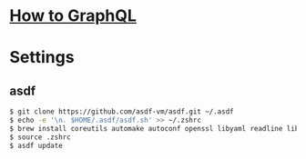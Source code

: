 # [How to GraphQL](https://www.howtographql.com/)

# Settings

## asdf

```sh
$ git clone https://github.com/asdf-vm/asdf.git ~/.asdf
$ echo -e '\n. $HOME/.asdf/asdf.sh' >> ~/.zshrc
$ brew install coreutils automake autoconf openssl libyaml readline libxslt libtool unixodbc unzip curl
$ source .zshrc
$ asdf update
```
